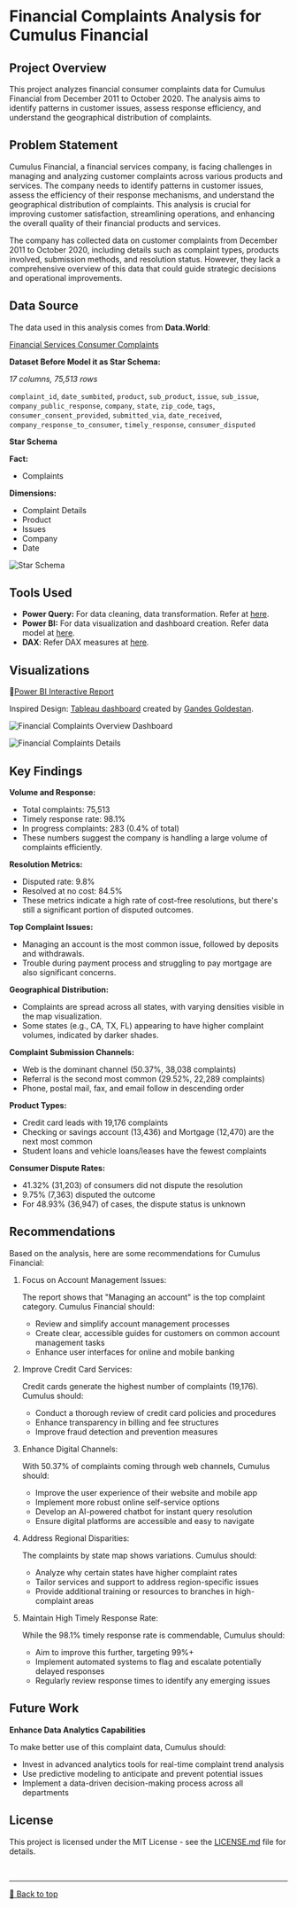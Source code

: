 # Financial Complaints Analysis for Cumulus Financial

## Project Overview
This project analyzes financial consumer complaints data for Cumulus Financial from December 2011 to October 2020. The analysis aims to identify patterns in customer issues, assess response efficiency, and understand the geographical distribution of complaints.

## Problem Statement
Cumulus Financial, a financial services company, is facing challenges in managing and analyzing customer complaints across various products and services. The company needs to identify patterns in customer issues, assess the efficiency of their response mechanisms, and understand the geographical distribution of complaints. This analysis is crucial for improving customer satisfaction, streamlining operations, and enhancing the overall quality of their financial products and services.

The company has collected data on customer complaints from December 2011 to October 2020, including details such as complaint types, products involved, submission methods, and resolution status. However, they lack a comprehensive overview of this data that could guide strategic decisions and operational improvements.

## Data Source
The data used in this analysis comes from **Data.World**:

[Financial Services Consumer Complaints](https://data.world/markbradbourne/rwfd-real-world-fake-data/workspace/file?filename=Financial+Consumer+Complaints.csv)

**Dataset Before Model it as Star Schema:**

_17 columns, 75,513 rows_

`complaint_id`,
`date_sumbited`,
`product`,
`sub_product`,
`issue`,
`sub_issue`,
`company_public_response`,
`company`,
`state`,
`zip_code`,
`tags`,
`consumer_consent_provided`,
`submitted_via`,
`date_received`,
`company_response_to_consumer`,
`timely_response`,
`consumer_disputed`

**Star Schema**

**Fact:**
- Complaints

**Dimensions:**  
- Complaint Details
- Product
- Issues
- Company
- Date


![Star Schema](assets/data-structure-erd.png)

## Tools Used
- **Power Query:** For data cleaning, data transformation. Refer at [here](https://github.com/haajar-es/Financial-Consumer-Complaints/blob/main/assets/data-transformation-query.pq).
- **Power BI:** For data visualization and dashboard creation. Refer data model at [here](https://github.com/haajar-es/Financial-Consumer-Complaints/blob/main/assets/data-model.png).
- **DAX**: Refer DAX measures at [here](https://github.com/haajar-es/Financial-Consumer-Complaints/blob/main/assets/dax-measures.dax).


## Visualizations

🔎[Power BI Interactive Report](https://app.powerbi.com/view?r=eyJrIjoiYjU3MmM1YmUtODc2Zi00ZTYyLWE1NmYtMzZjZGU0ZmM1YjYwIiwidCI6ImFlYmMzMTg4LWU3MzYtNGRlYi05MzJiLWRjNDU5OGMwNDQ3ZCIsImMiOjN9)

Inspired Design: [Tableau dashboard](https://lnkd.in/gPPQAbpR) created by [Gandes Goldestan](https://public.tableau.com/app/profile/gandes.goldestan/vizzes). <br>

![Financial Complaints Overview Dashboard](assets/financial-services-consumer-complaints-overview.png)


![Financial Complaints Details](assets/financial-services-consumer-complaints-details.png)

## Key Findings
**Volume and Response:**
* Total complaints: 75,513
* Timely response rate: 98.1%
* In progress complaints: 283 (0.4% of total)
* These numbers suggest the company is handling a large volume of complaints efficiently.

**Resolution Metrics:**
* Disputed rate: 9.8%
* Resolved at no cost: 84.5%
* These metrics indicate a high rate of cost-free resolutions, but there's still a significant portion of disputed outcomes.

**Top Complaint Issues:**
* Managing an account is the most common issue, followed by deposits and withdrawals.
* Trouble during payment process and struggling to pay mortgage are also significant concerns.

**Geographical Distribution:**
* Complaints are spread across all states, with varying densities visible in the map visualization. 
* Some states (e.g., CA, TX, FL) appearing to have higher complaint volumes, indicated by darker shades.

**Complaint Submission Channels:**
* Web is the dominant channel (50.37%, 38,038 complaints)
* Referral is the second most common (29.52%, 22,289 complaints)
* Phone, postal mail, fax, and email follow in descending order
  
**Product Types:**
* Credit card leads with 19,176 complaints
* Checking or savings account (13,436) and Mortgage (12,470) are the next most common
* Student loans and vehicle loans/leases have the fewest complaints

**Consumer Dispute Rates:**
* 41.32% (31,203) of consumers did not dispute the resolution
* 9.75% (7,363) disputed the outcome
* For 48.93% (36,947) of cases, the dispute status is unknown


## Recommendations
Based on the analysis, here are some recommendations for Cumulus Financial:

1. Focus on Account Management Issues:
   
    The report shows that "Managing an account" is the top complaint category. Cumulus Financial should:
    * Review and simplify account management processes
    * Create clear, accessible guides for customers on common account management tasks
    * Enhance user interfaces for online and mobile banking
  
2. Improve Credit Card Services:
    
    Credit cards generate the highest number of complaints (19,176). Cumulus should:
    * Conduct a thorough review of credit card policies and procedures
    * Enhance transparency in billing and fee structures
    * Improve fraud detection and prevention measures

3. Enhance Digital Channels:
    
    With 50.37% of complaints coming through web channels, Cumulus should:
    * Improve the user experience of their website and mobile app
    * Implement more robust online self-service options
    * Develop an AI-powered chatbot for instant query resolution
    * Ensure digital platforms are accessible and easy to navigate
  
4. Address Regional Disparities:
    
    The complaints by state map shows variations. Cumulus should:
    * Analyze why certain states have higher complaint rates
    * Tailor services and support to address region-specific issues
    * Provide additional training or resources to branches in high-complaint areas
  
5. Maintain High Timely Response Rate:
   
    While the 98.1% timely response rate is commendable, Cumulus should:
    * Aim to improve this further, targeting 99%+
    * Implement automated systems to flag and escalate potentially delayed responses
    * Regularly review response times to identify any emerging issues

## Future Work
**Enhance Data Analytics Capabilities**

To make better use of this complaint data, Cumulus should:
* Invest in advanced analytics tools for real-time complaint trend analysis
* Use predictive modeling to anticipate and prevent potential issues
* Implement a data-driven decision-making process across all departments


## License
This project is licensed under the MIT License - see the [LICENSE.md](https://github.com/haajar-es/Financial-Consumer-Complaints/blob/main/LICENSE) file for details.


<br><hr>
[🔼 Back to top](#financial-complaints-analysis-for-cumulus-financial)